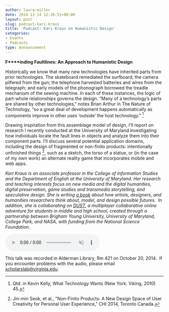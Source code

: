 ```yaml
---
author: laura-miller
date: 2014-11-14 12:36:51+00:00
layout: post
slug: podcast-kari-kraus
title: 'Podcast: Kari Kraus on Humanistic Design'
categories:
- Events
- Podcasts
type: Announcement
---
```


**F****inding Faultlines: An Approach to Humanistic Design**

Historically we know that many new technologies have inherited parts from prior technologies. The skateboard remediated the surfboard; the camera pilfered from the gun; the telephone harvested batteries and wires from the telegraph; and early models of the phonograph borrowed the treadle mechanism of the sewing machine. In each of these instances, the logic of part-whole relationships governs the design. “Many of a technology’s parts are shared by other technologies,” notes Brian Arthur in The Nature of Technology, “so a great deal of development happens automatically as components improve in other uses ‘outside’ the host technology.” [^1]

Drawing inspiration from this assemblage model of design, I'll report on research I recently conducted at the University of Maryland investigating how individuals locate the fault lines in objects and analyze them into their component parts. I’ll discuss several potential application domains, including the design of fragmented or non-finito products: intentionally unfinished things [^2], such as a sketch, the torso of a statue, or (in the case of my own work) an alternate reality game that incorporates mobile and web apps.

_Kari Kraus is an associate professor in the College of Information Studies and the Department of English at the University of Maryland. Her research and teaching interests focus on new media and the digital humanities, digital preservation, game studies and transmedia storytelling, and speculative design. She is writing [a book](http://www.karikraus.com/?p=141) about how artists, designers, and humanities researchers think about, model, and design possible futures.  In addition, she is collaborating on [DUST](https://fallingdust.com/), a multiplayer collaborative online adventure for students in middle and high school, created through a partnership between Brigham Young University, University of Maryland, College Park, and NASA, with funding from the National Science Foundation._

[^1]: Qtd. in Kevin Kelly, What Technology Wants (New York: Viking, 2010) 45.
[^2]: Jin-min Seok, et al., "Non-Finito Products: A New Design Space of User Creativity for Personal User Experience," CHI 2014, Toronto Canada.

<audio controls muted src="http://static.scholarslab.org/wp-content/uploads/2014/11/kari-kraus1.mp3"></audio>

This talk was recorded in Alderman Library, Rm 421 on October 20, 2014.  If you encounter problems with the audio, please email [scholarslab@virginia.edu](mailto:scholarslab@virginia.edu).

